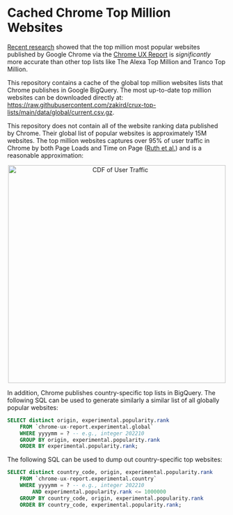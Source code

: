 # Cached Chrome Top Million Websites

[Recent research](https://zakird.com/papers/toplists.pdf) showed that the top
million most popular websites published by Google Chrome via the [Chrome UX
Report](https://developer.chrome.com/docs/crux/) is _significantly_ more
accurate than other top lists like The Alexa Top Million and Tranco Top
Million.

This repository contains a cache of the global top million websites lists that
Chrome publishes in Google BigQuery. The most up-to-date top million websites
can be downloaded directly at:
https://raw.githubusercontent.com/zakird/crux-top-lists/main/data/global/current.csv.gz.

This repository does not contain all of the website ranking data published by
Chrome. Their global list of popular websites is approximately 15M websites.
The top million websites captures over 95% of user traffic in Chrome by both
Page Loads and Time on Page ([Ruth et
al.](https://zakird.com/papers/browsing.pdf)) and is a reasonable
approximation:

<p align="center">
<img width="500" alt="CDF of User Traffic" src="https://user-images.githubusercontent.com/201296/210084850-a31e3d5d-7108-48aa-8271-c05a7ee10a23.png">
</p>

In addition, Chrome publishes country-specific top lists in BigQuery. The
following SQL can be used to generate similarly a similar list of all globally
popular websites:

```sql
SELECT distinct origin, experimental.popularity.rank
    FROM `chrome-ux-report.experimental.global`
    WHERE yyyymm = ? -- e.g., integer 202210
    GROUP BY origin, experimental.popularity.rank
    ORDER BY experimental.popularity.rank;
```

The following SQL can be used to dump out country-specific top websites:

```sql
SELECT distinct country_code, origin, experimental.popularity.rank
    FROM `chrome-ux-report.experimental.country`
    WHERE yyyymm = ? -- e.g., integer 202210
		AND experimental.popularity.rank <= 1000000
    GROUP BY country_code, origin, experimental.popularity.rank
    ORDER BY country_code, experimental.popularity.rank;
```
